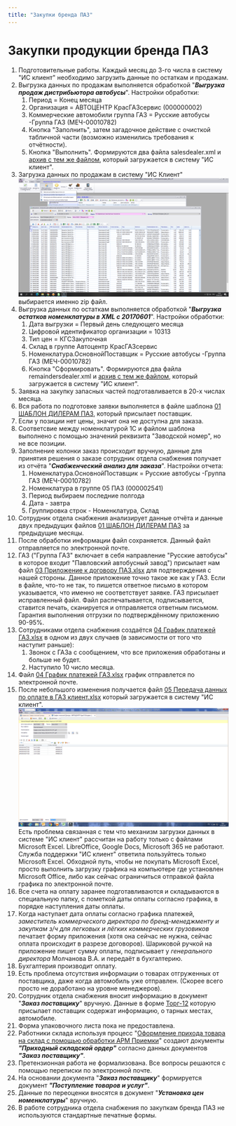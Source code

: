 ```yaml
---
title: "Закупки бренда ПАЗ"
---
```


# Закупки продукции бренда ПАЗ

1. Подготовительные работы. Каждый месяц до 3-го числа в систему "ИС клиент" необходимо загрузить данные по остаткам и продажам.
2. Выгрузка данных по продажам выполняется обработкой "***Выгрузка продаж дистрибьютора автобусы***". Настройки обработки:
	1. Период = Конец месяца
	2. Организация = АВТОЦЕНТР КрасГАЗсервис (000000002)
	3. Коммерческие автомобили группа ГАЗ = Русские автобусы -Группа ГАЗ (МЕЧ-00010782)
	4. Кнопка "Заполнить", затем загадочное действие с очисткой табличной части (возможно изменились требования к отчётности). 
	5. Кнопка "Выполнить". Формируются два файла salesdealer.xml и [архив с тем же файлом](UPP/_attach/salesdealer.zip), который загружается в систему "ИС клиент".
3. Загрузка данных по продажам в систему "ИС Клиент" ![](UPP/_attach/ИС-клиент-продажи.png) выбирается именно zip файл.
4. Выгрузка данных по остаткам выполняется обработкой "***Выгрузка остатков номенклатуры в XML с 20170601***". Настройки обработки:
	1. Дата выгрузки = Первый день следующего месяца
	2. Цифровой идентификатор организации = 10313
	3. Тип цен = КГСЗакупочная
	4. Склад в группе Автоцентр КрасГАЗсервис
	5. Номенклатура.ОсновнойПоставщик = Русские автобусы -Группа ГАЗ (МЕЧ-00010782)
	6. Кнопка "Сформировать". Формируются два файла remaindersdealer.xml и [архив с тем же файлом](UPP/_attach/remaindersdealer.zip), который загружается в систему "ИС клиент".
5. Заявка на закупку запасных частей подготавливается в 20-х числах месяца. 
6. Вся работа по подготовке заявки выполняется в файле шаблона [01 ШАБЛОН ДИЛЕРАМ ПАЗ](UPP/_attach/01_ШАБЛОН_ДИЛЕРАМ_ПАЗ.xlsx), который присылает поставщик.
7. Если у позиции нет цены, значит она не доступна для заказа.
8. Соответсвие между номенклатурой 1С и файлом шаблона выполнено с помощью значений реквизита "Заводской номер", но не все позиции.
9. Заполнение колонки заказ происходит вручную, данные для принятия решения о заказе сотрудник отдела снабжения получает из отчёта "***Снабженческий анализ для заказа***". Настройки отчета: 
	1. Номенклатура.ОсновнойПоставщик = Русские автобусы -Группа ГАЗ (МЕЧ-00010782)
	2. Номенклатура в группе 05 ПАЗ (000002541)
	3. Период выбираем последние полгода
	4. Дата - завтра
	5. Группировка строк - Номенклатура, Склад
10. Сотрудник отдела снабжения анализирует данные отчёта и данные двух предыдущих файлов [01 ШАБЛОН ДИЛЕРАМ ПАЗ](UPP/_attach/01_ШАБЛОН_ДИЛЕРАМ_ПАЗ.xlsx) за предыдущие месяцы.
11. После обработки информации файл сохраняется. Данный файл отправляется по электронной почте. 
12. ГАЗ ("Группа ГАЗ" включает в себя направление "Русские автобусы" в которое входит "Павловский автобусный завод") присылает нам файл [03 Приложение к договору ПАЗ.xlsx](UPP/_attach/03_Приложение_к_договору_ГАЗ.xlsx) для подтверждения с нашей стороны. Данное приложение точно такое же как у ГАЗ. Если в файле, что-то не так, то пишется ответное письмо в котором указывается, что именно не соответствует заявке. ГАЗ присылает исправленный файл. Файл распечатывается, подписывается, ставится печать, сканируется и отправляется ответным письмом. Гарантия выполнения отгрузки по подтверждённому приложению 90-95%.
13. Сотрудниками отдела снабжения создаётся [04 График платежей ГАЗ.xlsx](UPP/_attach/04_График_платежей_ГАЗ.xlsx) в одном из двух случаев (в зависимости от того что наступит раньше):   
	1. Звонок с ГАЗа с сообщением, что все приложения обработаны и больше не будет.   
	2. Наступило 10 число месяца.
14. Файл [04 График платежей ГАЗ.xlsx](UPP/_attach/04_График_платежей_ГАЗ.xlsx) график отправлется по электронной почте.
15. После небольшого изменения получается файл [05 Передача данных по оплате в ГАЗ клиент.xlsx](UPP/_attach/05_Передача_данных_по_оплате_в_ГАЗ_клиент.xlsx) который загружается в систему "ИС клиент". ![](UPP/_attach/06_Загрузка_графика_платежей_в_ИС_Клиент.png) Есть проблема связанная с тем что механизм загрузки данных в системе "ИС клиент" рассчитан на работу только с файлами Microsoft Excel. LibreOffice, Google Docs, Microsoft 365 не работают. Служба поддержки "ИС клиент" ответила пользуйтесь только Microsoft Excel. Обходной путь, чтобы не покупать Microsoft Excel, просто выполнить загрузку графика на компьютере где установлен Microsoft Office, либо как сейчас ограничиться отправкой файла графика по электронной почте.
16. Все счета на оплату заранее подготавливаются и складываются в специальную папку, с пометкой даты оплаты согласно графика, в порядке наступления даты оплаты.
17. Когда наступает дата оплаты согласно графика платежей, *заместитель коммерческого директора по бренд-менеджменту и закупкам з/ч для легковых и лёгких коммерческих грузовиков* печатает форму приложения (хотя она сейчас не нужна, сейчас оплата происходит в разрезе договоров). Шариковой ручкой на приложение пишет сумму оплаты, подписывает у *генерального директора* Молчанова В.А. и передаёт в бухгалтерию.
18. Бухгалтерия производит оплату.
19. Есть проблема отсутствия информации о товарах отгруженных от поставщика, даже когда автомобиль уже отправлен. (Скорее всего просто не доработано на уровне менеджеров).
20. Сотрудник отдела снабжения вносит информацию в документ "***Заказ поставщику***" вручную. Данные в форме  [Торг-12](UPP/_attach/Торг-12_СТТ_продукция_ПАЗ.pdf) которую присылает поставщик содержат информацию, о тарных местах, автомобиле.
21. Форма упаковочного листа пока не предоставлена.
22. Работники склада используя процесс "[Оформление прихода товара на склад с помощью обработки АРМ Приемки](UPP/Оформление%20прихода%20товара%20на%20склад%20с%20помощью%20обработки%20АРМ%20Приемки.md)" создают документы ***"Приходный складской ордер"*** согласно данных документов ***"Заказ поставщику"***.
23. Претензионная работа не формализована. Все вопросы решаются с помощью переписки по электронной почте. 
24. На основании документа "***Заказ поставщику***" формируется документ ***"Поступление товаров и услуг"***.
25. Данные по переоценки вносятся в документ "***Установка цен номенклатуры***" вручную. 
26. В работе сотрудника отдела снабжения по закупкам бренда ПАЗ не используются стандартные печатные формы.